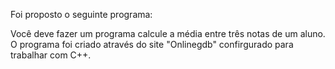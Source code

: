 Foi proposto o seguinte programa:

Você deve fazer um programa calcule a média entre três notas de um aluno.
O programa foi criado através do site "Onlinegdb" confirgurado para trabalhar com C++.